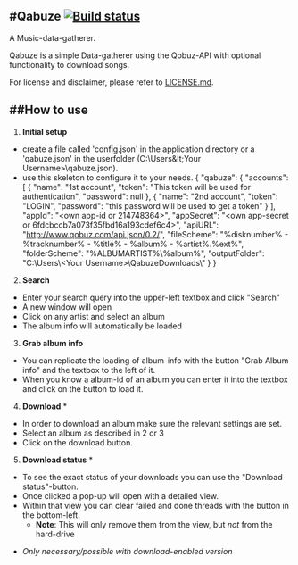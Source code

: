 #**Qabuze** [![Build status](https://ci.appveyor.com/api/projects/status/hmkn8xkhfjydnp96/branch/master)](https://ci.appveyor.com/project/butterkekstorte/qabuze/branch/master)
---

A Music-data-gatherer.

Qabuze is a simple Data-gatherer using the Qobuz-API with optional functionality to download songs.

For license and disclaimer, please refer to [LICENSE.md](https://github.com/butterkekstorte/Qabuze/blob/master/LICENSE.md).

##**How to use**
---

 1. **Initial setup**
  - create a file called 'config.json' in the application directory or a 'qabuze.json' in the userfolder (C:\Users\&lt;Your Username&gt;\qabuze.json).
  - use this skeleton to configure it to your needs.
    {
      "qabuze": {
        "accounts": [
          {
            "name": "1st account",
            "token": "This token will be used for authentication",
            "password": null
          },
          {
            "name": "2nd account",
            "token": "LOGIN",
            "password": "this password will be used to get a token"
          }
        ],
        "appId": "&lt;own app-id or 214748364&gt;",
        "appSecret": "&lt;own app-secret or 6fdcbccb7a073f35fbd16a193cdef6c4&gt;",
        "apiURL": "http://www.qobuz.com/api.json/0.2/",
        "fileScheme": "%disknumber% - %tracknumber% - %title% - %album% - %artist%.%ext%",
        "folderScheme": "%ALBUMARTIST%\\%album%",
        "outputFolder": "C:\\Users\\&lt;Your Username&gt;\\QabuzeDownloads\\"
      }
    }

 2. **Search**
  - Enter your search query into the upper-left textbox and click "Search"
  - A new window will open
  - Click on any artist and select an album
  - The album info will automatically be loaded

 
 3. **Grab album info**
  - You can replicate the loading of album-info with the button "Grab Album info" and the textbox to the left of it.
  - When you know a album-id of an album you can enter it into the textbox and click on the button to load it.

  
 4. **Download** *
  - In order to download an album make sure the relevant settings are set.
  - Select an album as described in 2 or 3
  - Click on the download button.
 

 5. **Download status** *
  - To see the exact status of your downloads you can use the "Download status"-button.
  - Once clicked a pop-up will open with a detailed view.
  - Within that view you can clear failed and done threads with the button in the bottom-left.
     - **Note**: This will only remove them from the view, but *not* from the hard-drive


* *Only necessary/possible with download-enabled version*
